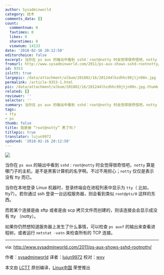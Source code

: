 ```yaml
---
author: Sysadminworld
category: 技术
comments_data: []
count:
  commentnum: 0
  favtimes: 0
  likes: 0
  sharetimes: 0
  viewnum: 14133
date: '2018-02-16 20:12:50'
editorchoice: false
excerpt: 当你在 ps aux 的输出中看到 sshd：root@notty 时会觉得很奇怪吧，notty 算是哪门子的主机，是不是黑客计算机的名字啊。
fromurl: http://www.sysadminworld.com/2011/ps-aux-shows-sshd-rootnotty/
id: 9353
islctt: true
largepic: /data/attachment/album/201802/16/201244lhzdhhc99jtjn90n.jpg
permalink: /article-9353-1.html
pic: /data/attachment/album/201802/16/201244lhzdhhc99jtjn90n.jpg.thumb.jpg
related: []
reviewer: ''
selector: ''
summary: 当你在 ps aux 的输出中看到 sshd：root@notty 时会觉得很奇怪吧，notty 算是哪门子的主机，是不是黑客计算机的名字啊。
tags:
- tty
- ps
thumb: false
title: 我是被 “root@notty” 黑了吗？
titlepic: true
translator: lujun9972
updated: '2018-02-16 20:12:50'
---
```


![](/data/attachment/album/201802/16/201244lhzdhhc99jtjn90n.jpg)


当你在 `ps aux` 的输出中看到 `sshd：root@notty` 时会觉得很奇怪吧，`notty` 算是哪门子的主机，是不是黑客计算机的名字啊。不过不用担心；`notty` 仅仅是表示 没有 tty 而已。


当你在本地登录 Linux 机器时，登录终端会在进程列表中显示为 `tty`（ 比如，tty7）。若你通过 ssh 登录一台远程服务器，则会看到类似 `root@pts/0` 这样的东西。


而若某个连接是由 sftp 或者是由 scp 拷贝文件而创建的，则该连接会会显示成没有 tty （notty）。


如果你仍然想知道服务器上发生了什么事情，可以检查 `ps auxf` 的输出来查看进程树，或者运行 `netstat -vatn` 来检查所有的 TCP 连接。




---


via: <http://www.sysadminworld.com/2011/ps-aux-shows-sshd-rootnotty/>


作者：[sysadminworld](http://www.sysadminworld.com) 译者：[lujun9972](https://github.com/lujun9972) 校对：[wxy](https://github.com/wxy)


本文由 [LCTT](https://github.com/LCTT/TranslateProject) 原创编译，[Linux中国](https://linux.cn/) 荣誉推出